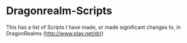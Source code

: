 # Dragonrealm-Scripts
This has a list of Scripts I have made, or made significant changes to, in DragonRealms (http://www.play.net/dr/)
